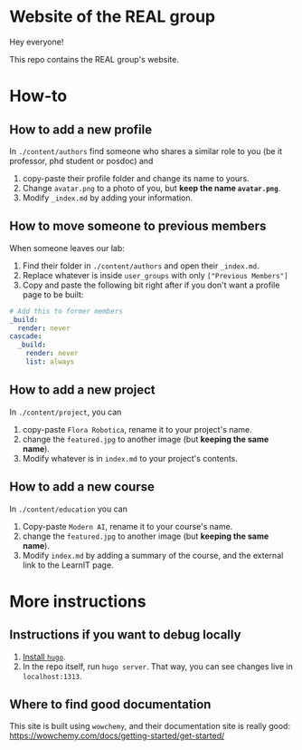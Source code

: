 # Website of the REAL group

Hey everyone!

This repo contains the REAL group's website.

# How-to
## How to add a new profile

In `./content/authors` find someone who shares a similar role to you (be it professor, phd student or posdoc) and
1. copy-paste their profile folder and change its name to yours.
2. Change `avatar.png` to a photo of you, but **keep the name `avatar.png`**.
3. Modify `_index.md` by adding your information.

## How to move someone to previous members

When someone leaves our lab:
1. Find their folder in `./content/authors` and open their `_index.md`.
2. Replace whatever is inside `user_groups` with only `["Previous Members"]`
3. Copy and paste the following bit right after if you don't want a profile page to be built:

```yaml
# Add this to former members
_build:
  render: never
cascade:
  _build:
    render: never
    list: always
```

## How to add a new project

In `./content/project`, you can
1. copy-paste `Flora Robotica`, rename it to your project's name.
2. change the `featured.jpg` to another image (but **keeping the same name**).
3. Modify whatever is in `index.md` to your project's contents.

## How to add a new course

In `./content/education` you can
1. Copy-paste `Modern AI`, rename it to your course's name.
2. change the `featured.jpg` to another image (but **keeping the same name**).
3. Modify `index.md` by adding a summary of the course, and the external link to the LearnIT page.

# More instructions
## Instructions if you want to debug locally

1. [Install `hugo`](https://wowchemy.com/docs/getting-started/install-hugo-extended/#prerequisites).
2. In the repo itself, run `hugo server`. That way, you can see changes live in `localhost:1313`.

## Where to find good documentation

This site is built using `wowchemy`, and their documentation site is really good: https://wowchemy.com/docs/getting-started/get-started/
